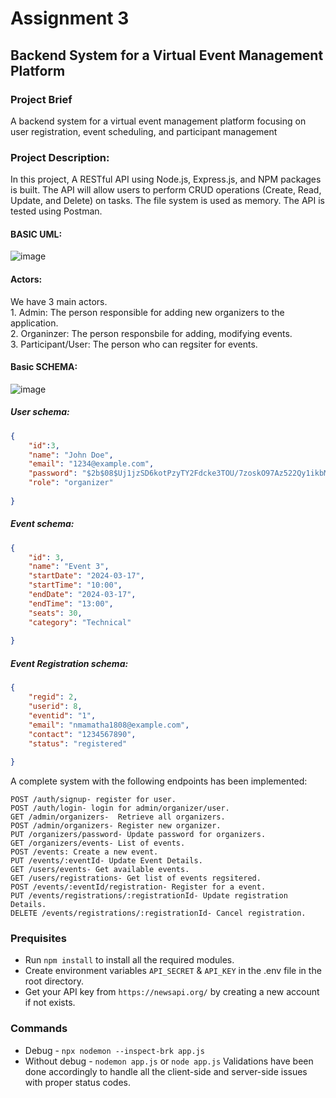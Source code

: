 # Assignment 3
## Backend System for a Virtual Event Management Platform 

### Project Brief
A backend system for a virtual event management platform focusing on user registration, event scheduling, and participant management

### Project Description:

In this project, A RESTful API using Node.js, Express.js, and NPM packages is built. The API will allow users to perform CRUD operations (Create, Read, Update, and Delete) on tasks. The file system is used as memory. The API is tested using Postman. 

#### BASIC UML:
![image](https://github.com/Narsapuram-Mamatha/airtribe-BE-assignments/assets/149604307/13ce16f3-440d-452f-b9fd-4a79e66caf75)
   
#### Actors: 
We have 3 main actors.  
        1. Admin: The person responsible for adding new organizers to the application.   
        2. Organinzer: The person responsbile for adding, modifying events.  
        3. Participant/User: The person who can regsiter for events. 

#### Basic SCHEMA:
![image](https://github.com/Narsapuram-Mamatha/airtribe-BE-assignments/assets/149604307/896eb9b0-980a-468e-8a76-ba5f29cfb5ec)

##### User schema:
```json
{    
    "id":3, 
    "name": "John Doe", 
    "email": "1234@example.com", 
    "password": "$2b$08$Uj1jzSD6kotPzyTY2Fdcke3TOU/7zoskO97Az522Qy1ikbM9WquGa",
    "role": "organizer" 
  
}
```
##### Event schema:
```json
{    
    "id": 3,
    "name": "Event 3",
    "startDate": "2024-03-17",
    "startTime": "10:00",
    "endDate": "2024-03-17",
    "endTime": "13:00",
    "seats": 30,
    "category": "Technical"
  
}
```
##### Event Registration schema:
```json
{    
    "regid": 2,
    "userid": 8,
    "eventid": "1",
    "email": "nmamatha1808@example.com",
    "contact": "1234567890",
    "status": "registered"
  
}
```
A complete system with the following endpoints has been implemented:

```
POST /auth/signup- register for user.
POST /auth/login- login for admin/organizer/user.
GET /admin/organizers-  Retrieve all organizers.
POST /admin/organizers- Register new organizer.
PUT /organizers/password- Update password for organizers.
GET /organizers/events- List of events.
POST /events: Create a new event.
PUT /events/:eventId- Update Event Details.
GET /users/events- Get available events.
GET /users/registrations- Get list of events regsitered.
POST /events/:eventId/registration- Register for a event.
PUT /events/registrations/:registrationId- Update registration Details. 
DELETE /events/registrations/:registrationId- Cancel registration.

```
### Prequisites
* Run ``` npm install ``` to install all the required modules. 
* Create environment variables ```API_SECRET``` \& ```API_KEY``` in the .env file in the root directory.
* Get your API key from ```https://newsapi.org/``` by creating a new account if not exists.  
### Commands
* Debug - ``` npx nodemon --inspect-brk app.js ```
* Without debug -  ```nodemon app.js``` or ```node app.js```
Validations have been done accordingly to handle all the client-side and server-side issues with proper status codes.

